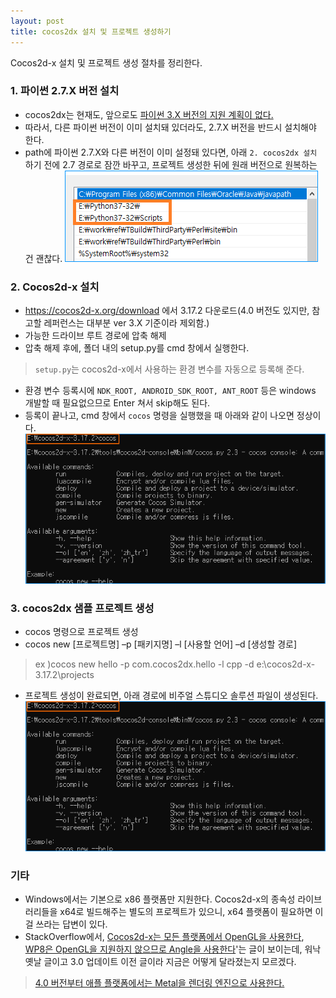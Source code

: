 ```yaml
---
layout: post
title: cocos2dx 설치 및 프로젝트 생성하기
---
```


Cocos2d-x 설치 및 프로젝트 생성 절차를 정리한다.

### 1. 파이썬 2.7.X 버전 설치

- cocos2dx는 현재도, 앞으로도 [파이썬 3.X 버전의 지원 계획이 없다.](https://github.com/cocos2d/cocos2d-x/issues/11210)
- 따라서, 다른 파이썬 버전이 이미 설치돼 있더라도, 2.7.X 버전을 반드시 설치해야 한다.
- path에 파이썬 2.7.X와 다른 버전이 이미 설정돼 있다면, 아래 `2. cocos2dx 설치` 하기 전에 2.7 경로로 잠깐 바꾸고, 프로젝트 생성한 뒤에 원래 버전으로 원복하는 건 괜찮다.
![01.png](/img/2020_08_24/01.png)

### 2. Cocos2d-x 설치
- https://cocos2d-x.org/download 에서 3.17.2 다운로드(4.0 버전도 있지만, 참고할 레퍼런스는 대부분 ver 3.X 기준이라 제외함.)
- 가능한 드라이브 루트 경로에 압축 해제
- 압축 해제 후에, 폴더 내의 setup.py를 cmd 창에서 실행한다.
> `setup.py`는 cocos2d-x에서 사용하는 환경 변수를 자동으로 등록해 준다.
- 환경 변수 등록시에 `NDK_ROOT, ANDROID_SDK_ROOT, ANT_ROOT` 등은 windows 개발할 때 필요없으므로 Enter 쳐서 skip해도 된다.
- 등록이 끝나고, cmd 창에서 `cocos` 명령을 실행했을 때 아래와 같이 나오면 정상이다.       
![02.png](/img/2020_08_24/02.png)


### 3. cocos2dx 샘플 프로젝트 생성
- cocos 명령으로 프로젝트 생성
- cocos new [프로젝트명] –p [패키지명] –l [사용할 언어] –d [생성할 경로]
> ex )cocos new hello -p com.cocos2dx.hello -l cpp -d e:\cocos2d-x-3.17.2\projects
- 프로젝트 생성이 완료되면, 아래 경로에 비주얼 스튜디오 솔루션 파일이 생성된다.
![03.png](/img/2020_08_24/02.png)

### 기타
- Windows에서는 기본으로 x86 플랫폼만 지원한다. Cocos2d-x의 종속성 라이브러리들을 x64로 빌드해주는 별도의 프로젝트가 있으니, x64 플랫폼이 필요하면 이걸 쓰라는 답변이 있다.
- StackOverflow에서, [Cocos2d-x는 모든 플랫폼에서 OpenGL을 사용한다](https://stackoverflow.com/questions/24859556/is-cocos2d-x-always-uses-opengl), [WP8은 OpenGL을 지원하지 않으므로 Angle을 사용한다](https://github.com/cocos2d/cocos2d-x/pull/5924)'는 글이 보이는데, 워낙 옛날 글이고 3.0 업데이트 이전 글이라 지금은 어떻게 달라졌는지 모르겠다. 
> [4.0 버전부터 애플 플랫폼에서는 Metal을 렌더링 엔진으로 사용한다.](https://docs.cocos2d-x.org/cocos2d-x/v4/en/upgradeGuide/)

